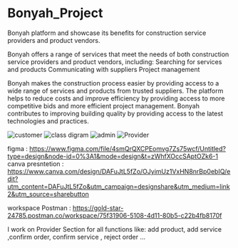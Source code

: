# Bonyah_Project

Bonyah platform and showcase its benefits for construction service providers and product vendors.





Bonyah offers a range of services that meet the needs of both construction service providers and product vendors, including:
Searching for services and products
Communicating with suppliers
Project management


Bonyah makes the construction process easier by providing access to a wide range of services and products from trusted suppliers.
The platform helps to reduce costs and improve efficiency by providing access to more competitive bids and more efficient project management.
Bonyah contributes to improving building quality by providing access to the latest technologies and practices.

![customer](https://github.com/ayob9956/Bonyah_Project/assets/139464497/06bc87ba-c26c-4999-8d7d-16741bfb8dc5)
![class digram](https://github.com/ayob9956/Bonyah_Project/assets/139464497/8e6d5a5f-514e-4972-ba58-fd5b330c31a8)
![admin](https://github.com/ayob9956/Bonyah_Project/assets/139464497/b5b4c6c2-aeaa-4f9a-a26d-25d119e3c036)
![Provider](https://github.com/ayob9956/Bonyah_Project/assets/139464497/6b9f192f-f9a0-4433-851c-5e4ef7b91a01)


figma :  https://www.figma.com/file/4smQrQXCPEomvg7Zs75wcf/Untitled?type=design&node-id=0%3A1&mode=design&t=zWhfXOccSAptOZk6-1
canva presntetion : https://www.canva.com/design/DAFuJtL5fZo/OJyimUz1VxHN8nrBp0ebIQ/edit?utm_content=DAFuJtL5fZo&utm_campaign=designshare&utm_medium=link2&utm_source=sharebutton

workspace Postman : https://gold-star-24785.postman.co/workspace/75f31906-5108-4d11-80b5-c22b4fb8170f


I work on Provider Section for all functions like:
add product, add service ,confirm order, confirm service , reject order ...

